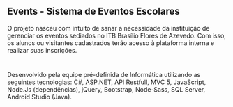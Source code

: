 ## Events - Sistema de Eventos Escolares
O projeto nasceu com intuito de sanar a necessidade da instituição de gerenciar os eventos sediados no ITB Brasílio Flores de Azevedo.
Com isso, os alunos ou visitantes cadastrados terão acesso à plataforma interna e realizar suas inscrições.
#
Desenvolvido pela equipe pré-definida de Informática utilizando as seguintes tecnologias:
C#, ASP.NET, API Restfull, MVC 5, JavaScript, Node.Js (dependências), jQuery, Bootstrap, Node-Sass, SQL Server, Android Studio (Java).
